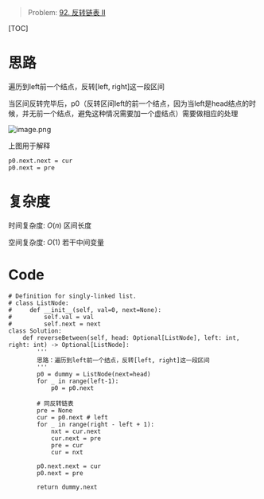 
> Problem: [92. 反转链表 II](https://leetcode.cn/problems/reverse-linked-list-ii/description/)

[TOC]

# 思路

遍历到left前一个结点，反转[left, right]这一段区间

当区间反转完毕后，p0（反转区间left的前一个结点，因为当left是head结点的时候，并无前一个结点，避免这种情况需要加一个虚结点）需要做相应的处理

![image.png](https://pic.leetcode.cn/1715607438-OzkbiR-image.png)

上图用于解释
```
p0.next.next = cur
p0.next = pre
```


# 复杂度

时间复杂度: $O(n)$ 区间长度

空间复杂度: $O(1)$ 若干中间变量



# Code
```Python3 []
# Definition for singly-linked list.
# class ListNode:
#     def __init__(self, val=0, next=None):
#         self.val = val
#         self.next = next
class Solution:
    def reverseBetween(self, head: Optional[ListNode], left: int, right: int) -> Optional[ListNode]:
        '''
        思路：遍历到left前一个结点，反转[left, right]这一段区间
        '''
        p0 = dummy = ListNode(next=head) 
        for _ in range(left-1):
            p0 = p0.next

        # 同反转链表
        pre = None
        cur = p0.next # left
        for _ in range(right - left + 1):
            nxt = cur.next
            cur.next = pre
            pre = cur
            cur = nxt
        
        p0.next.next = cur
        p0.next = pre
        
        return dummy.next
```
  
